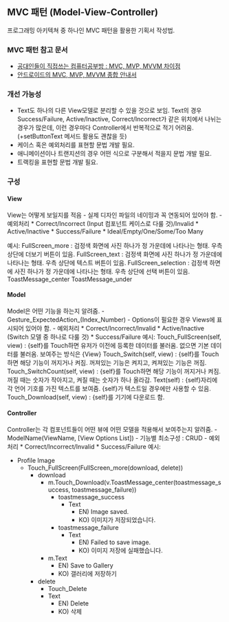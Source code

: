 ## MVC 패턴 (Model-View-Controller)
프로그래밍 아키텍쳐 중 하나인 MVC 패턴을 활용한 기획서 작성법.

### MVC 패턴 참고 문서
* [공대인들이 직접쓰는 컴퓨터공부방 : MVC, MVP, MVVM 차이점](http://hackersstudy.tistory.com/71)
* [안드로이드의 MVC, MVP, MVVM 종합 안내서](https://news.realm.io/kr/news/eric-maxwell-mvc-mvp-and-mvvm-on-android)

### 개선 가능성
* Text도 하나의 다른 View모델로 분리할 수 있을 것으로 보임. Text의 경우 Success/Failure, Active/Inactive, Correct/Incorrect가 같은 위치에서 나뉘는 경우가 많은데, 이런 경우마다 Controller에서 반복적으로 적기 어려움.  (+setButtonText 메서드 활용도 괜찮을 듯)
* 케이스 혹은 예외처리를 표현할 문법 개발 필요.
* 애니메이션이나 트랜지션의 경우 어떤 식으로 구분해서 적을지 문법 개발 필요.
* 트랙킹을 표현할 문법 개발 필요.


### 구성
#### View
View는 어떻게 보일지를 적음
    - 실제 디자인 파일의 네이밍과 꼭 연동되어 있어야 함.
    - 예외처리
    * Correct/Incorrect (Input 컴포넌트 케이스로 다룰 것)/Invalid
    * Active/Inactive
    * Success/Failure
    * Ideal/Empty/One/Some/Too Many
    
예시: 
FullScreen_more : 검정색 화면에 사진 하나가 정 가운데에 나타나는 형태. 우측 상단에 더보기 버튼이 있음.
FullScreen_text : 검정색 화면에 사진 하나가 정 가운데에 나타나는 형태. 우측 상단에 텍스트 버튼이 있음.
FullScreen_selection : 검정색 하면에 사진 하나가 정 가운데에 나타나는 형태. 우측 상단에 선택 버튼이 있음.
ToastMessage_center
ToastMessage_under



#### Model
Model은 어떤 기능을 하는지 알려줌. 
    - Gesture_ExpectedAction_(Index_Number)
    - Options이 필요한 경우 Views에 표시되어 있어야 함.
    - 예외처리
    * Correct/Incorrect/Invalid
    * Active/Inactive (Switch 모델 중 하나로 다룰 것)
    * Success/Failure
예시: 
Touch_FullScreen(self, view) : {self}를 Touch하면 유저가 이전에 등록한 데이터를 불러옴. 없으면 기본 데이터를 불러옴. 보여주는 방식은 {View}
Touch_Switch(self, view) : {self}를 Touch하면 해당 기능이 꺼지거나 켜짐. 꺼져있는 기능은 켜지고, 켜져있는 기능은 꺼짐.
Touch_SwitchCount(self, view) : {self}를 Touch하면 해당 기능이 꺼지거나 켜짐. 꺼질 때는 숫자가 작아지고, 켜질 때는 숫자가 하나 올라감.
Text(self) : {self}자리에 각 언어 기호를 가진 텍스트를 보여줌. {self}가 텍스트일 경우에만 사용할 수 있음.
Touch_Download(self, view) : {self}를 기기에 다운로드 함.



#### Controller
Controller는 각 컴포넌트들이 어떤 뷰에 어떤 모델을 적용해서 보여주는지 알려줌. 
    - ModelName(ViewName, [View Options List])
    - 기능별 최소구성 : CRUD
    - 예외처리
    * Correct/Incorrect/Invalid
    * Success/Failure
예시: 
* Profile Image
    * Touch_FullScreen(FullScreen_more(download, delete))
        * download
            * m.Touch_Download(v.ToastMessage_center(toastmessage_success, toastmessage_failure))
                * toastmessage_success
                    * Text
                        * EN) Image saved.
                        * KO) 이미지가 저장되었습니다.
                * toastmessage_failure
                    * Text
                        * EN) Failed to save image.
                        * KO) 이미지 저장에 실패했습니다.
            * m.Text
                * EN) Save to Gallery
                * KO) 갤러리에 저장하기
        * delete
            * Touch_Delete
            * Text
                * EN) Delete
                * KO) 삭제
